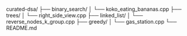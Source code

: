 curated-dsa/
├── binary_search/
│   └── koko_eating_bananas.cpp
├── trees/
│   └── right_side_view.cpp
├── linked_list/
│   └── reverse_nodes_k_group.cpp
├── greedy/
│   └── gas_station.cpp
└── README.md
